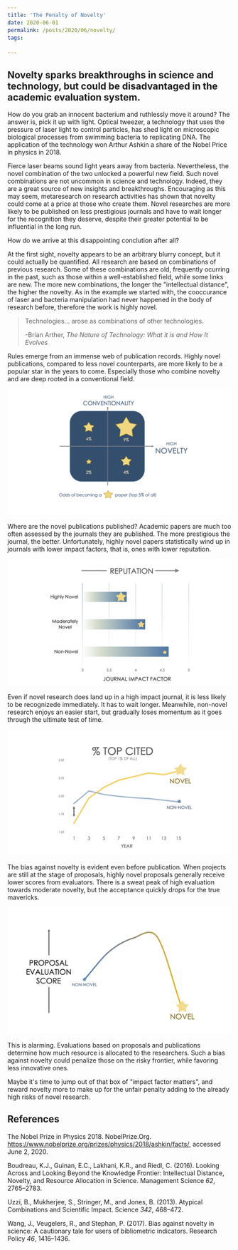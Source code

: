 ```yaml
---
title: 'The Penalty of Novelty'
date: 2020-06-01
permalink: /posts/2020/06/novelty/
tags:

---
```


## Novelty sparks breakthroughs in science and technology, but could be disadvantaged in the academic evaluation system.

How do you grab an innocent bacterium and ruthlessly move it around? The answer is, pick it up with light. Optical tweezer, a technology that uses the pressure of laser light to control particles, has shed light on microscopic biological processes from swimming bacteria to replicating DNA. The application of the technology won Arthur Ashkin a share of the Nobel Price in physics in 2018.

Fierce laser beams sound light years away from bacteria. Nevertheless, the novel combination of the two unlocked a powerful new field. Such novel combinations are not uncommon in science and technology. Indeed, they are a great source of new insights and breakthroughs. Encouraging as this may seem, metaresearch on research activities has shown that novelty could come at a price at those who create them. Novel researches are more likely to be published on less prestigious journals and have to wait longer for the recognition they deserve, despite their greater potential to be influential in the long run.

How do we arrive at this disappointing conclution after all?

At the first sight, novelty appears to be an arbitrary blurry concept, but it could actually be quantified. All research are based on combinations of previous research. Some of these combinations are old, frequently ocurring in the past, such as those within a well-established field, while some links are new. The more new combinations, the longer the "intellectual distance", the higher the novelty. As in the example we started with, the cooccurance of laser and bacteria manipulation had never happened in the body of research before, therefore the work is highly novel.

> Technologies... arose as combinations of other technologies.
>
> -Brian Arther, *The Nature of Technology: What it is and How It Evolves*

Rules emerge from an immense web of publication records. Highly novel publications, compared to less novel counterparts, are more likely to be a popular star in the years to come. Especially those who combine novelty and are deep rooted in a conventional field.

<img src="/images/DP2/Slide1.png" alt="DP2_00" style="zoom:50%;" />

Where are the  novel publications published? Academic papers are much too often assessed by the journals they are published. The more prestigious the journal, the better. Unfortunately, highly novel papers statistically wind up in journals with lower impact factors, that is, ones with lower reputation.

<img src="/images/DP2/Slide2.png" alt="DP2_01" style="zoom:50%;" />

Even if novel research does land up in a high impact journal, it is less likely to be recognizede immediately. It has to wait longer. Meanwhile, non-novel research enjoys an easier start, but gradually loses momentum as it goes through the ultimate test of time.

<img src="/images/DP2/Slide3.png" alt="DP2_02" style="zoom:50%;" />

The bias against novelty is evident even before publication. When projects are still at the stage of proposals, highly novel proposals generally receive lower scores from evaluators. There is a sweat peak of high evaluation towards moderate novelty, but the acceptance quickly drops for the true mavericks.

<img src="/images/DP2/Slide4.png" alt="DP2_03" style="zoom:50%;" />

This is alarming. Evaluations based on proposals and publications determine how much resource is allocated to the researchers. Such a bias against novelty could penalize those on the risky frontier, while favoring less innovative ones.

Maybe it's time to jump out of that box of "impact factor matters", and reward novelty more to make up for the unfair penalty adding to the already high risks of novel research.

## References

The Nobel Prize in Physics 2018. NobelPrize.Org. https://www.nobelprize.org/prizes/physics/2018/ashkin/facts/, accessed June 2, 2020.

Boudreau, K.J., Guinan, E.C., Lakhani, K.R., and Riedl, C. (2016). Looking Across and Looking Beyond the Knowledge Frontier: Intellectual Distance, Novelty, and Resource Allocation in Science. Management Science *62*, 2765–2783.

Uzzi, B., Mukherjee, S., Stringer, M., and Jones, B. (2013). Atypical Combinations and Scientific Impact. Science *342*, 468–472.

Wang, J., Veugelers, R., and Stephan, P. (2017). Bias against novelty in science: A cautionary tale for users of bibliometric indicators. Research Policy *46*, 1416–1436.

